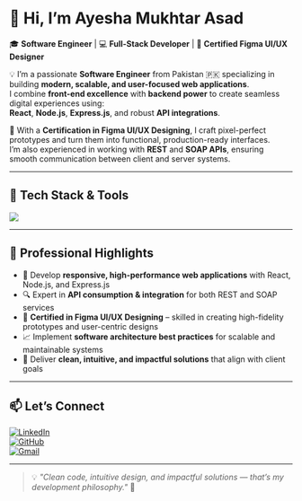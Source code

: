 # 👋 Hi, I’m Ayesha Mukhtar Asad  

🎓 **Software Engineer** | 💻 **Full-Stack Developer** | 🎨 **Certified Figma UI/UX Designer**  

💡 I’m a passionate **Software Engineer** from Pakistan 🇵🇰 specializing in building **modern, scalable, and user-focused web applications**.  
I combine **front-end excellence** with **backend power** to create seamless digital experiences using:  
**React**, **Node.js**, **Express.js**, and robust **API integrations**.  

💼 With a **Certification in Figma UI/UX Designing**, I craft pixel-perfect prototypes and turn them into functional, production-ready interfaces.  
I’m also experienced in working with **REST** and **SOAP APIs**, ensuring smooth communication between client and server systems.  

---

## 🚀 Tech Stack & Tools  
<p>
  <img src="https://skillicons.dev/icons?i=html,css,javascript,react,angular,nodejs,express,postman,figma,git,github,vscode" />
</p>

---

## 🌟 Professional Highlights  
- 💼 Develop **responsive, high-performance web applications** with React, Node.js, and Express.js  
- 🔍 Expert in **API consumption & integration** for both REST and SOAP services  
- 🎨 **Certified in Figma UI/UX Designing** – skilled in creating high-fidelity prototypes and user-centric designs  
- 📈 Implement **software architecture best practices** for scalable and maintainable systems  
- 🚀 Deliver **clean, intuitive, and impactful solutions** that align with client goals  

---

## 📫 Let’s Connect  
[![LinkedIn](https://img.shields.io/badge/LinkedIn-0A66C2?logo=linkedin&logoColor=white)](https://www.linkedin.com/in/ayesha-mukhtar-asad-76947026b)  
[![GitHub](https://img.shields.io/badge/GitHub-181717?logo=github&logoColor=white)](https://github.com/Ayesha-Asadd)  
[![Gmail](https://img.shields.io/badge/Email-D14836?logo=gmail&logoColor=white)](mailto:ayesha.m.asad23@gmail.com)  

---

> 💡 *"Clean code, intuitive design, and impactful solutions — that’s my development philosophy."* 🚀
